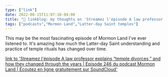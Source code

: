 ```yaml
---
type: ["link"]
date: 2022-08-15T11:07:10-04:00
title: "🔗 linkblog: my thoughts on 'Streamez l'épisode A law professor explains “temple divorces,” and how they changed through the years | Episode 246 du podcast Mormon Land | Écoutez en ligne gratuitement sur SoundCloud'"
tags: ["podcasts","Mormon Land","Latter-day Saint temples"]
---
```

This may be the most fascinating episode of Mormon Land I've ever listened to. It's amazing how much the Latter-day Saint understanding and practice of temple rituals has changed over time.
 

[link to 'Streamez l'épisode A law professor explains “temple divorces,” and how they changed through the years | Episode 246 du podcast Mormon Land | Écoutez en ligne gratuitement sur SoundCloud'](https://m.soundcloud.com/mormonland/a-law-professor-temple-divorces-and-how-they-have-changed-through-the-years-episode-246)
